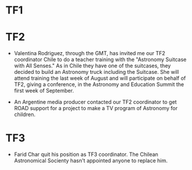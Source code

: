 
# TF1

# TF2

* Valentina Rodriguez, through the GMT, has invited me our TF2 coordinator Chile to do a teacher training with the "Astronomy Suitcase with All Senses." As in Chile they have one of the suitcases, they decided to build an Astronomy truck including the Suitcase. She will attend training the last week of August and will participate on behalf of TF2, giving a conference, in the Astronomy and Education Summit the first week of September. 

* An Argentine media producer contacted our TF2 coordinator to get ROAD support for a project to make a TV program of Astronomy for children.  

# TF3 

* Farid Char quit his position as TF3 coordinator. The Chilean Astronomical Socienty hasn't appointed anyone to replace him.


